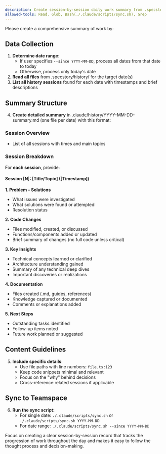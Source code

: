 ```yaml
---
description: Create session-by-session daily work summary from .specstory/history and sync to teamspace (project)
allowed-tools: Read, Glob, Bash(./.claude/scripts/sync.sh), Grep
---
```


Please create a comprehensive summary of work by:

## Data Collection
1. **Determine date range**:
   - If user specifies `--since YYYY-MM-DD`, process all dates from that date to today
   - Otherwise, process only today's date
2. **Read all files** from .specstory/history/ for the target date(s)
3. **List all history sessions** found for each date with timestamps and brief descriptions

## Summary Structure
4. **Create detailed summary** in .claude/history/YYYY-MM-DD-summary.md (one file per date) with this format:

### Session Overview
- List of all sessions with times and main topics

### Session Breakdown
For **each session**, provide:

#### Session [N]: [Title/Topic] ([Timestamp])

**1. Problem - Solutions**
- What issues were investigated
- What solutions were found or attempted
- Resolution status

**2. Code Changes**
- Files modified, created, or discussed
- Functions/components added or updated
- Brief summary of changes (no full code unless critical)

**3. Key Insights**
- Technical concepts learned or clarified
- Architecture understanding gained
- Summary of any technical deep dives
- Important discoveries or realizations

**4. Documentation**
- Files created (.md, guides, references)
- Knowledge captured or documented
- Comments or explanations added

**5. Next Steps**
- Outstanding tasks identified
- Follow-up items noted
- Future work planned or suggested

## Content Guidelines
5. **Include specific details**:
   - Use file paths with line numbers: `file.ts:123`
   - Keep code snippets minimal and relevant
   - Focus on the "why" behind decisions
   - Cross-reference related sessions if applicable

## Sync to Teamspace
6. **Run the sync script**:
   - For single date: `./.claude/scripts/sync.sh` or `./.claude/scripts/sync.sh YYYY-MM-DD`
   - For date range: `./.claude/scripts/sync.sh --since YYYY-MM-DD`

Focus on creating a clear session-by-session record that tracks the progression of work throughout the day and makes it easy to follow the thought process and decision-making.